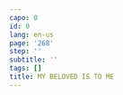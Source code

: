 ```yaml
---
capo: 0
id: 0
lang: en-us
page: '268'
step: ''
subtitle: ''
tags: []
title: MY BELOVED IS TO ME
---
```

